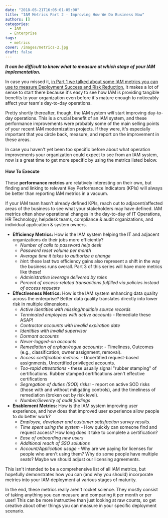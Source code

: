 ```yaml
---
date: "2018-05-21T16:05:01-05:00"
title: "IAM Metrics Part 2 - Improving How We Do Business Now"
authors: []
categories:
  - IAM
  - Enterprise
tags:
  - metrics
cover: /images/metrics-2.jpg
draft: false
---
```

***It can be difficult to know what to measure at which stage of your IAM implementation.***

In case you missed it, [in Part 1 we talked about some IAM metrics you can use to measure Deployment Success and Risk Reduction.](http://mattkopecki.com/post/iam-metrics/) 
It makes a lot of sense to start there because it's easy to see how IAM is providing tangible benefits to your organization even before it's mature enough to noticeably affect your team's day-to-day operations.

Pretty shortly thereafter, though, the IAM system *will* start improving day-to-day operations. This is a crucial benefit of an IAM system, and these performance improvements were probably some of the main selling points of your recent IAM modernization projects. If they were, it's especially important that you circle back, measure, and report on the improvement in these areas.

In case you haven't yet been too specific before about what operation improvements your organization could expect to see from an IAM system, now is a great time to get more specific by using the metrics listed below.

#### How To Execute

These **performance metrics** are relatively interesting on their own, but finding and linking to relevant Key Performance Indicators (KPIs) will always be better than reporting IAM metrics in a vacuum.

If your IAM team hasn't already defined KPIs, reach out to adjacent/affected areas of the business to see what your stakeholders may have defined. IAM metrics often show operational changes in the day-to-day of IT Operations, HR Technology, helpdesk teams, compliance & audit organizations, and individual application & system owners.

* **Efficiency Metrics:** How is the IAM system helping the IT and adjacent organizations do their jobs more efficiently? 
  - _Number of calls to password help desk_
  - _Password reset volume per month_
  - _Average time it takes to authorize a change_
  - _hint:_ these last two efficiency gains also represent a shift in the way the business runs overall. Part 3 of this series will have more metrics like these!
  - _Administrative leverage delivered by roles_
  - _Percent of access-related transactions fulfilled via policies instead of access requests_
* **Effectiveness Metrics:** How is the IAM system enhancing data quality across the enterprise? Better data quality translates directly into lower risk in multiple dimensions. 
  - _Active identities with missing/multiple source records_
  - _Terminated employees with active accounts_ - Remediate these ASAP!
  - _Contractor accounts with invalid expiration date_
  - _Identities with invalid supervisor_
  - _Dormant accounts_
  - _Never-logged-on accounts_
  - _Remediation of orphan/rogue accounts:_ - Timeliness, Outcomes (e.g., classification, owner assignment, removal).
  - _Access certification metrics:_ - Uncertified request-based assignments, Uncertified privileged accounts.
  - _Too-rapid attestations_ - these usually signal "rubber stamping" of certifications. Rubber stamped certifications aren't effective certifications
  - _Segregation of duties (SOD) risks:_ - report on active SOD risks (those with and without mitigating controls), and the timeliness of remediation (broken out by risk level).
  - _Number/Severity of audit findings_
* **Enablement Metrics:** How is the IAM system improving user experience, and how does that improved user experience allow people to do better work?
  - _Employee, developer and customer satisfaction survey results._
  - _Time spent using the system_ - How quickly can someone find and request access? How long does it take to complete a certification?
  - _Ease of onboarding new users_
  - _Additional reach of SSO solutions_
  - _Account/Application usage_ - Why are we paying for licenses for people who aren't using them? Why do some people have multiple seats? Maybe we should adjust our licensing agreements.

This isn't intended to be a comprehensive list of all IAM metrics, but hopefully demonstrates how you can (and why you should) incorporate metrics into your IAM deployment at various stages of maturity.

In the end, these metrics really aren't rocket science. They mostly consist of taking anything you can measure and comparing it per month or per user! This can be more instructive than just looking at raw counts, so get creative about other things you can measure in your specific deployment scenario.